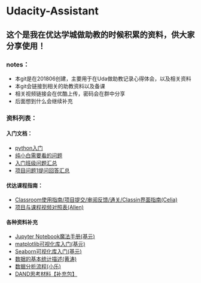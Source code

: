 # Udacity-Assistant
## 这个是我在优达学城做助教的时候积累的资料，供大家分享使用！
### notes：

- 本git是在201806创建，主要用于在Uda做助教记录心得体会，以及相关资料
- 本git会链接到相关的助教资料以及备课
- 相关视频链接会在优酷上传，密码会在群中分享
- 后面想到什么会继续补充

### 资料列表：
#### 入门文档：
- [python入门](https://github.com/AAAlvin/-Udacity-Assistant/blob/master/python%E5%85%A5%E9%97%A8.md)
- [纯小白需要看的问题](https://github.com/AAAlvin/-Udacity-Assistant/blob/master/files/纯小白需要看的问题.pdf)
- [入门班级问题汇总](https://github.com/AAAlvin/-Udacity-Assistant/blob/master/files/%E5%85%A5%E9%97%A8%E7%8F%AD%E7%BA%A7%E9%97%AE%E9%A2%98%E6%B1%87%E6%80%BB.pdf)
- [项目问题1提问回答汇总](https://github.com/AAAlvin/-Udacity-Assistant/blob/master/files/%E9%A1%B9%E7%9B%AE%E9%97%AE%E9%A2%981%E6%8F%90%E9%97%AE%E5%9B%9E%E7%AD%94%E6%B1%87%E6%80%BB.pdf)

#### 优达课程指南：
- [Classroom使用指南/项目提交/审阅反馈/通关/Classin界面指南(Celia)](https://docs.qq.com/doc/BqI21X2yZIht154Jnf04HPOn3osVEN142uDI2YItbu2NkIUj3IQmKC2Cjyb92GWUxv12ewh4412Isj1QaEL61?opendocxfrom=admin)
- [项目与课程视频对照表(Allen)](https://docs.qq.com/sheet/BqI21X2yZIht1ZHV3w3zw0NJ0Efwl34MshCj26xyJB0q63TN2IQmKC2Cjyb92xGDtg3qyTqS3AHcGG1oLVpn0?opendocxfrom=admin#BB08J2)

#### 各种资料补充
- [Jupyter Notebook魔法手册(基元)](https://github.com/AAAlvin/-Udacity-Assistant/blob/master/files/Jupyter%20Notebook%E9%AD%94%E6%B3%95%E6%89%8B%E5%86%8C.docx)
- [matplotlib可视化库入门(基元)](https://github.com/AAAlvin/-Udacity-Assistant/blob/master/files/matplotlib%E5%8F%AF%E8%A7%86%E5%8C%96%E5%BA%93%E5%85%A5%E9%97%A8.docx)
- [Seaborn可视化库入门(基元)](https://github.com/AAAlvin/-Udacity-Assistant/blob/master/files/Seaborn%E5%8F%AF%E8%A7%86%E5%8C%96%E5%BA%93%E5%85%A5%E9%97%A8.docx)
- [数据的基本统计描述(黄涛)](https://github.com/AAAlvin/-Udacity-Assistant/blob/master/files/%E6%95%B0%E6%8D%AE%E7%9A%84%E5%9F%BA%E6%9C%AC%E7%BB%9F%E8%AE%A1%E6%8F%8F%E8%BF%B0--%E9%BB%84%E6%B6%9B.pdf)
- [数据分析流程(小乐)]()
- [DAND思考材料【补充包】](https://github.com/AAAlvin/-Udacity-Assistant/blob/master/files/DAND%E6%80%9D%E8%80%83%E6%9D%90%E6%96%99%E3%80%90%E8%A1%A5%E5%85%85%E5%8C%85%E3%80%91.docx)
